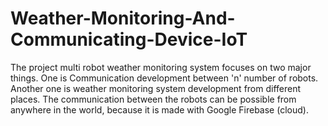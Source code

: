 # Weather-Monitoring-And-Communicating-Device-IoT

The project multi robot weather monitoring system focuses on two major things. One is Communication development between 'n' number of robots. Another one is weather monitoring system development from different places. The communication between the robots can be possible from anywhere in the world, because it is made with Google Firebase (cloud).
